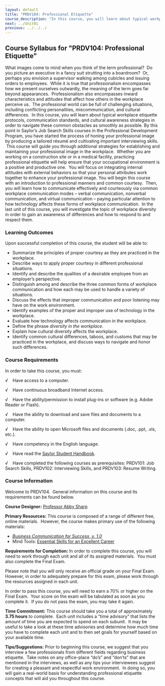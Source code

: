 ```yaml
---
layout: default
title: "PRDV104: Professional Etiquette"
course_description: "In this course, you will learn about typical workplace etiquette protocols, communication standards, and cultural awareness strategies in order to navigate these common obstacles as smoothly as possible."
next: ../Unit01
previous: ../../../
---
```

Course Syllabus for "PRDV104: Professional Etiquette"
-----------------------------------------------------

What images come to mind when you think of the term professional?  Do
you picture an executive in a fancy suit strutting into a boardroom? 
Or, perhaps you envision a supervisor walking among cubicles and issuing
orders to employees.  While it is true that professionalism encompasses
how we present ourselves outwardly, the meaning of the term goes far
beyond appearances.  Professionalism also encompasses inward
characteristics and attitudes that affect how others in the workplace
perceive us.  The professional world can be full of challenging
situations, including conflicting personalities, miscommunication, and
cultural differences.  In this course, you will learn about typical
workplace etiquette protocols, communication standards, and cultural
awareness strategies in order to navigate these common obstacles as
smoothly as possible. By this point in Saylor’s Job Search Skills
courses in the Professional Development Program, you have started the
process of honing your professional image by producing a tailored résumé
and cultivating important interviewing skills.  This course will guide
you through additional strategies for establishing and maintaining your
professional image in the workplace.  Whether you are working on a
construction site or in a medical facility, practicing professional
etiquette will help ensure that your occupational environment is a
positive and productive one.  You will focus on integrating internal
attitudes with external behaviors so that your personal attributes work
together to enhance your professional image. You will begin this course
with an introduction to professional manners and common courtesy.  Then,
you will learn how to communicate effectively and courteously via common
workplace communication modes – verbal communication, nonverbal
communication, and virtual communication – paying particular attention
to how technology affects these forms of workplace communication.  In
the last unit of this course, you will investigate the topic of
workplace diversity in order to gain an awareness of differences and how
to respond to and respect them.

### Learning Outcomes

Upon successful completion of this course, the student will be able to:

-   Summarize the principles of proper courtesy as they are practiced in
    the workplace.
-   Describe ways to apply proper courtesy in different professional
    situations.
-   Identify and describe the qualities of a desirable employee from an
    employer’s perspective.
-   Distinguish among and describe the three common forms of workplace
    communication and how each may be used to handle a variety of
    situations.
-   Discuss the effects that improper communication and poor listening
    may have on the work environment.
-   Identify examples of the proper and improper use of technology in
    the workplace.
-   Evaluate how technology affects communication in the workplace.
-   Define the phrase *diversity in the workplace*.
-   Explain how cultural diversity affects the workplace.
-   Identify common cultural differences, taboos, and customs that may
    be practiced in the workplace, and discuss ways to navigate and
    honor such differences.

### Course Requirements

In order to take this course, you must:  
  
 √    Have access to a computer.  
  
 √    Have continuous broadband Internet access.  
  
 √    Have the ability/permission to install plug-ins or software (e.g.
Adobe Reader or Flash).  
  
 √    Have the ability to download and save files and documents to a
computer.  
  
 √    Have the ability to open Microsoft files and documents (.doc,
.ppt, .xls, etc.).  
  
 √    Have competency in the English language.  
  
 √    Have read the [Saylor Student
Handbook](http://www.saylor.org/site/wp-content/uploads/2012/05/Saylor-StudentHandbook.pdf).  
  
 √    Have completed the following courses as prerequisites: PRDV101:
Job Search Skills, PRDV102: Interviewing Skills, and PRDV103: Resume
Writing.

### Course Information

Welcome to PRDV104.  General information on this course and its
requirements can be found below.  
  
 **Course Designer:** [Professor Abby
Sharp](http://www.saylor.org/faculty-o-t/#ProfessorAbbySharp)  
  
 **Primary Resources:** This course is composed of a range of different
free, online materials.  However, the course makes primary use of the
following materials:

-   [*Business Communication for Success, v.
    1.0*](http://www.saylor.org/site/textbooks/Business%20Communication%20for%20Success.pdf)
-   Mind Tools: [Essential Skills for an Excellent
    Career](http://www.mindtools.com/fulltoolkit.htm)

**Requirements for Completion:** In order to complete this course, you
will need to work through each unit and all of its assigned materials. 
You must also complete the Final Exam.  
  
 Please note that you will only receive an official grade on your Final
Exam.  However, in order to adequately prepare for this exam, please
work through the resources assigned in each unit.  
  
 In order to pass this course, you will need to earn a 70% or higher on
the Final Exam.  Your score on the exam will be tabulated as soon as you
complete it.  If you do not pass the exam, you may take it again.  
  
 **Time Commitment:** This course should take you a total of
approximately **3.75 hours** to complete.  Each unit includes a “time
advisory” that lists the amount of time you are expected to spend on
each subunit.  It may be useful to take a look at these time advisories
and determine how much time you have to complete each unit and to then
set goals for yourself based on your available time.  
  
 **Tips/Suggestions:** Prior to beginning this course, we suggest that
you interview a few professionals from different fields regarding
business etiquette.  Take notes on any office-place “do’s” and “don’ts”
that are mentioned in the interviews, as well as any tips your
interviewees suggest for creating a pleasant and respectful work
environment.  In doing so, you will gain a real-world basis for
understanding professional etiquette concepts that will aid you
throughout this course.  
  

